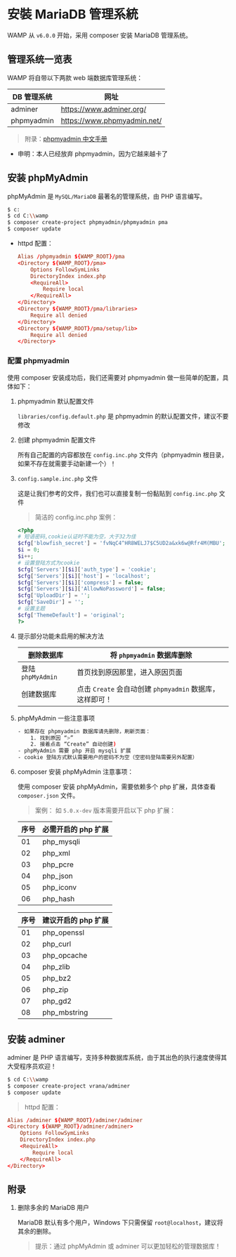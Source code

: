 # 安裝 MariaDB 管理系統

WAMP 从 `v6.0.0` 开始，采用 composer 安装 MariaDB 管理系统。

## 管理系统一览表

WAMP 将自带以下两款 web 端数据库管理系统：

| DB 管理系统 | 网址                        |
| ----------- | --------------------------- |
| adminer     | https://www.adminer.org/    |
| phpmyadmin  | https://www.phpmyadmin.net/ |

> 附录：[phpmyadmin 中文手册](https://docs.phpmyadmin.net/zh_CN/latest/)

- 申明：本人已经放弃 phpmyadmin，因为它越来越卡了

## 安装 phpMyAdmin

phpMyAdmin 是 `MySQL/MariaDB` 最著名的管理系统，由 PHP 语言编写。

```sh
$ c:
$ cd C:\\wamp
$ composer create-project phpmyadmin/phpmyadmin pma
$ composer update
```

- httpd 配置：

  ```conf
  Alias /phpmyadmin ${WAMP_ROOT}/pma
  <Directory ${WAMP_ROOT}/pma>
      Options FollowSymLinks
      DirectoryIndex index.php
      <RequireAll>
          Require local
      </RequireAll>
  </Directory>
  <Directory ${WAMP_ROOT}/pma/libraries>
      Require all denied
  </Directory>
  <Directory ${WAMP_ROOT}/pma/setup/lib>
      Require all denied
  </Directory>
  ```

### 配置 phpmyadmin

使用 composer 安装成功后，我们还需要对 phpmyadmin 做一些简单的配置，具体如下：

1.  phpmyadmin 默认配置文件

    `libraries/config.default.php` 是 phpmyadmin 的默认配置文件，建议不要修改

2.  创建 phpmyadmin 配置文件

    所有自己配置的内容都放在 `config.inc.php` 文件内（phpmyadmin 根目录，如果不存在就需要手动新建一个）！

3.  `config.sample.inc.php` 文件

    这是让我们参考的文件，我们也可以直接复制一份黏贴到 `config.inc.php` 文件

    > 简洁的 config.inc.php 案例：

    ```php
    <?php
    # 短语密码,cookie认证时不能为空，大于32为佳
    $cfg['blowfish_secret'] = 'fvNqC4^HR8WELJ7$C5UD2a&xk6w@Rfr4M(MBU';
    $i = 0;
    $i++;
    # 设置登陆方式为cookie
    $cfg['Servers'][$i]['auth_type'] = 'cookie';
    $cfg['Servers'][$i]['host'] = 'localhost';
    $cfg['Servers'][$i]['compress'] = false;
    $cfg['Servers'][$i]['AllowNoPassword'] = false;
    $cfg['UploadDir'] = '';
    $cfg['SaveDir'] = '';
    # 设置主题
    $cfg['ThemeDefault'] = 'original';
    ?>
    ```

4.  提示部分功能未启用的解决方法

    | 删除数据库        | 将 `phpmyadmin` 数据库删除                               |
    | ----------------- | -------------------------------------------------------- |
    | 登陆 `phpMyAdmin` | 首页找到原因那里，进入原因页面                           |
    | 创建数据库        | 点击 `Create` 会自动创建 `phpmyadmin` 数据库，这样即可！ |

5.  phpMyAdmin 一些注意事项

    ```sh
    - 如果存在 phpmyadmin 数据库请先删除，刷新页面：
        1. 找到原因 “>”
        2. 接着点击 “Create” 自动创建)
    - phpMyAdmin 需要 php 开启 mysqli 扩展
    - cookie 登陆方式默认需要用户的密码不为空（空密码登陆需要另外配置）
    ```

6.  composer 安装 phpMyAdmin 注意事项：

    使用 composer 安装 phpMyAdmin，需要依赖多个 php 扩展，具体查看 `composer.json` 文件。

    > 案例： 如 `5.0.x-dev` 版本需要开启以下 php 扩展：

    | 序号 | 必需开启的 php 扩展 |
    | ---- | ------------------- |
    | 01   | php_mysqli          |
    | 02   | php_xml             |
    | 03   | php_pcre            |
    | 04   | php_json            |
    | 05   | php_iconv           |
    | 06   | php_hash            |

    | 序号 | 建议开启的 php 扩展 |
    | ---- | ------------------- |
    | 01   | php_openssl         |
    | 02   | php_curl            |
    | 03   | php_opcache         |
    | 04   | php_zlib            |
    | 05   | php_bz2             |
    | 06   | php_zip             |
    | 07   | php_gd2             |
    | 08   | php_mbstring        |

## 安装 adminer

adminer 是 PHP 语言编写，支持多种数据库系统，由于其出色的执行速度使得其大受程序员欢迎！

```sh
$ cd C:\\wamp
$ composer create-project vrana/adminer
$ composer update
```

> httpd 配置：

```conf
Alias /adminer ${WAMP_ROOT}/adminer/adminer
<Directory ${WAMP_ROOT}/adminer/adminer>
    Options FollowSymLinks
    DirectoryIndex index.php
    <RequireAll>
        Require local
    </RequireAll>
</Directory>
```

## 附录

1. 删除多余的 MariaDB 用户

   MariaDB 默认有多个用户，Windows 下只需保留 `root@localhost`，建议将其余的删除。

   > 提示：通过 phpMyAdmin 或 adminer 可以更加轻松的管理数据库！

